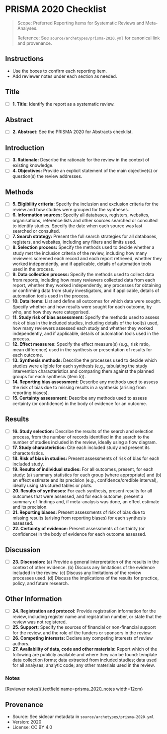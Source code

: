 # PRISMA 2020 Checklist

> Scope: Preferred Reporting Items for Systematic Reviews and Meta-Analyses.
>
> Reference: See `source/archetypes/prisma-2020.yml` for canonical link and provenance.

## Instructions
- Use the boxes to confirm each reporting item.
- Add reviewer notes under each section as needed.

## Title

- [ ] **1. Title:** Identify the report as a systematic review.

## Abstract

- [ ] **2. Abstract:** See the PRISMA 2020 for Abstracts checklist.

## Introduction

- [ ] **3. Rationale:** Describe the rationale for the review in the context of existing knowledge.
- [ ] **4. Objectives:** Provide an explicit statement of the main objective(s) or question(s) the review addresses.

## Methods

- [ ] **5. Eligibility criteria:** Specify the inclusion and exclusion criteria for the review and how studies were grouped for the syntheses.
- [ ] **6. Information sources:** Specify all databases, registers, websites, organisations, reference lists and other sources searched or consulted to identify studies. Specify the date when each source was last searched or consulted.
- [ ] **7. Search strategy:** Present the full search strategies for all databases, registers, and websites, including any filters and limits used.
- [ ] **8. Selection process:** Specify the methods used to decide whether a study met the inclusion criteria of the review, including how many reviewers screened each record and each report retrieved, whether they worked independently, and if applicable, details of automation tools used in the process.
- [ ] **9. Data collection process:** Specify the methods used to collect data from reports, including how many reviewers collected data from each report, whether they worked independently, any processes for obtaining or confirming data from study investigators, and if applicable, details of automation tools used in the process.
- [ ] **10. Data items:** List and define all outcomes for which data were sought. Specify whether and how results were sought for each outcome, by who, and how they were categorised.
- [ ] **11. Study risk of bias assessment:** Specify the methods used to assess risk of bias in the included studies, including details of the tool(s) used, how many reviewers assessed each study and whether they worked independently, and if applicable, details of automation tools used in the process.
- [ ] **12. Effect measures:** Specify the effect measure(s) (e.g., risk ratio, mean difference) used in the synthesis or presentation of results for each outcome.
- [ ] **13. Synthesis methods:** Describe the processes used to decide which studies were eligible for each synthesis (e.g., tabulating the study intervention characteristics and comparing them against the planned groups for each synthesis (item 5)).
- [ ] **14. Reporting bias assessment:** Describe any methods used to assess the risk of bias due to missing results in a synthesis (arising from reporting biases).
- [ ] **15. Certainty assessment:** Describe any methods used to assess certainty (or confidence) in the body of evidence for an outcome.

## Results

- [ ] **16. Study selection:** Describe the results of the search and selection process, from the number of records identified in the search to the number of studies included in the review, ideally using a flow diagram.
- [ ] **17. Study characteristics:** Cite each included study and present its characteristics.
- [ ] **18. Risk of bias in studies:** Present assessments of risk of bias for each included study.
- [ ] **19. Results of individual studies:** For all outcomes, present, for each study: (a) summary statistics for each group (where appropriate) and (b) an effect estimate and its precision (e.g., confidence/credible interval), ideally using structured tables or plots.
- [ ] **20. Results of syntheses:** For each synthesis, present results for all outcomes that were assessed, and for each outcome, present a summary of findings and, if meta-analysis was done, an effect estimate and its precision.
- [ ] **21. Reporting biases:** Present assessments of risk of bias due to missing results (arising from reporting biases) for each synthesis assessed.
- [ ] **22. Certainty of evidence:** Present assessments of certainty (or confidence) in the body of evidence for each outcome assessed.

## Discussion

- [ ] **23. Discussion:** (a) Provide a general interpretation of the results in the context of other evidence. (b) Discuss any limitations of the evidence included in the review. (c) Discuss any limitations of the review processes used. (d) Discuss the implications of the results for practice, policy, and future research.

## Other Information

- [ ] **24. Registration and protocol:** Provide registration information for the review, including register name and registration number, or state that the review was not registered.
- [ ] **25. Support:** Specify the sources of financial or non-financial support for the review, and the role of the funders or sponsors in the review.
- [ ] **26. Competing interests:** Declare any competing interests of review authors.
- [ ] **27. Availability of data, code and other materials:** Report which of the following are publicly available and where they can be found: template data collection forms; data extracted from included studies; data used for all analyses; analytic code; any other materials used in the review.

### Notes
[Reviewer notes]{.textfield name=prisma_2020_notes width=12cm}

## Provenance
- Source: See sidecar metadata in `source/archetypes/prisma-2020.yml`
- Version: 2020
- License: CC BY 4.0
